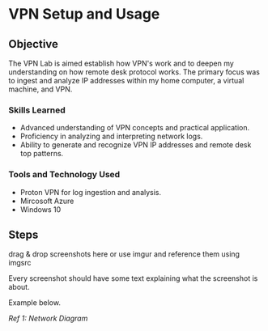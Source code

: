 # VPN Setup and Usage

## Objective

The VPN Lab is aimed establish how VPN's work and to deepen my understanding on how remote desk protocol works. The primary focus was to ingest and analyze IP addresses within my home computer, a virtual machine, and VPN.

### Skills Learned

- Advanced understanding of VPN concepts and practical application.
- Proficiency in analyzing and interpreting network logs.
- Ability to generate and recognize VPN IP addresses and remote desk top patterns.

### Tools and Technology Used

- Proton VPN for log ingestion and analysis.
- Mircosoft Azure
- Windows 10

## Steps
drag & drop screenshots here or use imgur and reference them using imgsrc

Every screenshot should have some text explaining what the screenshot is about.

Example below.

*Ref 1: Network Diagram*
